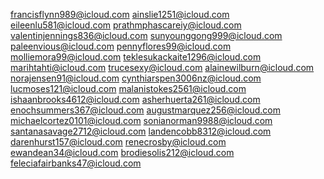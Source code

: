 francisflynn989@icloud.com
ainslie1251@icloud.com
eileenlu581@icloud.com
prathmphascareiy@icloud.com
valentinjennings836@icloud.com
sunyounggong999@icloud.com
paleenvious@icloud.com
pennyflores99@icloud.com
molliemora99@icloud.com
teklesukackaite1296@icloud.com
marihtahti@icloud.com
trucesexy@icloud.com
alainewilburn@icloud.com
norajensen91@icloud.com
cynthiarspen3006nz@icloud.com
lucmoses121@icloud.com
malanistokes2561@icloud.com
ishaanbrooks4612@icloud.com
asherhuerta261@icloud.com
enochsummers367@icloud.com
augustmarquez256@icloud.com
michaelcortez0101@icloud.com
sonianorman9988@icloud.com
santanasavage2712@icloud.com
landencobb8312@icloud.com
darenhurst157@icloud.com
renecrosby@icloud.com
ewandean34@icloud.com
brodiesolis212@icloud.com
feleciafairbanks47@icloud.com
